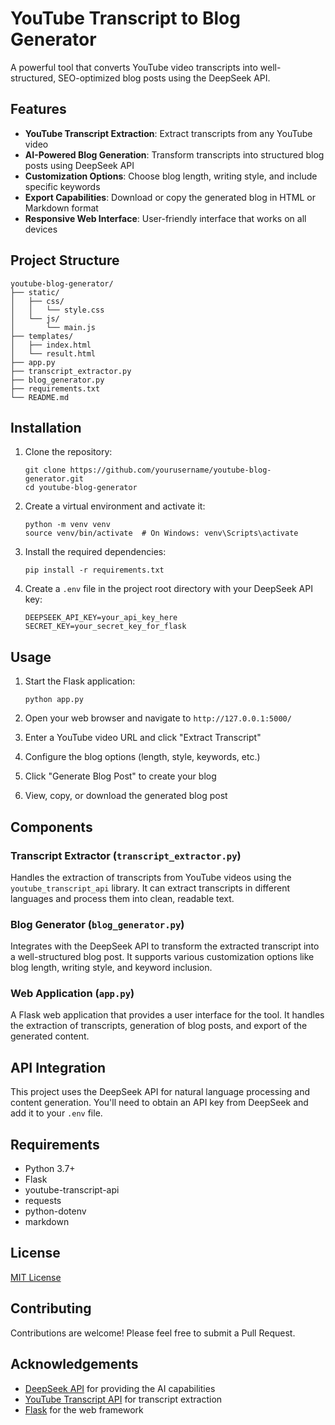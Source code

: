 # YouTube Transcript to Blog Generator

A powerful tool that converts YouTube video transcripts into well-structured, SEO-optimized blog posts using the DeepSeek API.

## Features

- **YouTube Transcript Extraction**: Extract transcripts from any YouTube video
- **AI-Powered Blog Generation**: Transform transcripts into structured blog posts using DeepSeek API
- **Customization Options**: Choose blog length, writing style, and include specific keywords
- **Export Capabilities**: Download or copy the generated blog in HTML or Markdown format
- **Responsive Web Interface**: User-friendly interface that works on all devices

## Project Structure

```
youtube-blog-generator/
├── static/
│   ├── css/
│   │   └── style.css
│   └── js/
│       └── main.js
├── templates/
│   ├── index.html
│   └── result.html
├── app.py
├── transcript_extractor.py
├── blog_generator.py
├── requirements.txt
└── README.md
```

## Installation

1. Clone the repository:
   ```
   git clone https://github.com/yourusername/youtube-blog-generator.git
   cd youtube-blog-generator
   ```

2. Create a virtual environment and activate it:
   ```
   python -m venv venv
   source venv/bin/activate  # On Windows: venv\Scripts\activate
   ```

3. Install the required dependencies:
   ```
   pip install -r requirements.txt
   ```

4. Create a `.env` file in the project root directory with your DeepSeek API key:
   ```
   DEEPSEEK_API_KEY=your_api_key_here
   SECRET_KEY=your_secret_key_for_flask
   ```

## Usage

1. Start the Flask application:
   ```
   python app.py
   ```

2. Open your web browser and navigate to `http://127.0.0.1:5000/`

3. Enter a YouTube video URL and click "Extract Transcript"

4. Configure the blog options (length, style, keywords, etc.)

5. Click "Generate Blog Post" to create your blog

6. View, copy, or download the generated blog post

## Components

### Transcript Extractor (`transcript_extractor.py`)

Handles the extraction of transcripts from YouTube videos using the `youtube_transcript_api` library. It can extract transcripts in different languages and process them into clean, readable text.

### Blog Generator (`blog_generator.py`)

Integrates with the DeepSeek API to transform the extracted transcript into a well-structured blog post. It supports various customization options like blog length, writing style, and keyword inclusion.

### Web Application (`app.py`)

A Flask web application that provides a user interface for the tool. It handles the extraction of transcripts, generation of blog posts, and export of the generated content.

## API Integration

This project uses the DeepSeek API for natural language processing and content generation. You'll need to obtain an API key from DeepSeek and add it to your `.env` file.

## Requirements

- Python 3.7+
- Flask
- youtube-transcript-api
- requests
- python-dotenv
- markdown

## License

[MIT License](LICENSE)

## Contributing

Contributions are welcome! Please feel free to submit a Pull Request.

## Acknowledgements

- [DeepSeek API](https://deepseek.com) for providing the AI capabilities
- [YouTube Transcript API](https://github.com/jdepoix/youtube-transcript-api) for transcript extraction
- [Flask](https://flask.palletsprojects.com/) for the web framework

